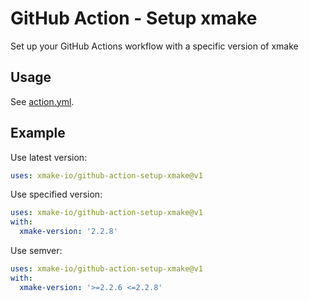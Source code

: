 # GitHub Action - Setup xmake
Set up your GitHub Actions workflow with a specific version of xmake

## Usage

See [action.yml](./action.yml).

## Example

Use latest version:
```yml
uses: xmake-io/github-action-setup-xmake@v1
```

Use specified version:
```yml
uses: xmake-io/github-action-setup-xmake@v1
with:
  xmake-version: '2.2.8'
```

Use semver:
```yml
uses: xmake-io/github-action-setup-xmake@v1
with:
  xmake-version: '>=2.2.6 <=2.2.8'
```